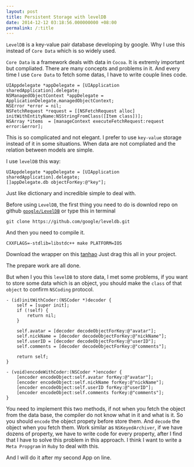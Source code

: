 ```yaml
---
layout: post
title: Persistent Storage with levelDB
date: 2014-12-12 03:18:56.000000000 +08:00
permalink: /:title
---
```



`LevelDB` is a key-value pair database developing by google. Why I use this instead of `Core Data` which is so widely used.

`Core Data` is a framework deals with data in `Cocoa`. It is extremly important but compliated. There are many concepts and problems in it. And every time I use `Core Data` to fetch some datas, I have to write couple lines code.

```
UIAppdelegate *appDelegate = [UIApplication sharedApplication].delegate;
NSManagedObjectContext *appDelegate = ApplicationDelegate.managedObjectContext;
NSError *error = nil;
NSFetchRequest *request = [[NSFetchRequest alloc] initWithEntityName:NSStringFromClass([Item class])];
NSArray *items  = [manageContext executeFetchRequest:request error:&error];
```
	
This is so complicated and not elegant. I prefer to use `key-value` storage instead of it in some situations. When data are not compliated and the relation between models are simple.

I use `levelDB` this way:

```
UIAppdelegate *appDelegate = [UIApplication sharedApplication].delegate;
[]appDelegate.db objectForKey:@"key"];
```

Just like dictionary and incredible simple to deal with.

Before using `LevelDB`, the first thing you need to do is downlod repo on github [`google/LevelDB`](https://github.com/google/leveldb) or type this in terminal

```
git clone https://github.com/google/leveldb.git
```
	
And then you need to compile it.

```
CXXFLAGS=-stdlib=libstdc++ make PLATFORM=IOS
```
	
Download the wrapper on this [tanhao](http://www.tanhao.me/pieces/1397.html) Just drag this all in your project.

The prepare work are all done.

But when I you this `levelDB` to store data, I met some problems, if you want to store some data which is an object, you should make the `class` of that `object` to confirm `NSCoding` protocol.

```
- (id)initWithCoder:(NSCoder *)decoder {
    self = [super init];
    if (!self) {
        return nil;
    }

    self.avatar = [decoder decodeObjectForKey:@"avatar"];
    self.nickName = [decoder decodeObjectForKey:@"nickName"];
    self.userID = [decoder decodeObjectForKey:@"userID"];
    self.comments = [decoder decodeObjectForKey:@"comments"];

    return self;
}

- (void)encodeWithCoder:(NSCoder *)encoder {
    [encoder encodeObject:self.avatar forKey:@"avatar"];
    [encoder encodeObject:self.nickName forKey:@"nickName"];
    [encoder encodeObject:self.userID forKey:@"userID"];
    [encoder encodeObject:self.comments forKey:@"comments"];
}
```

You need to implement this two methods, if not when you fetch the object from the data base, the compiler do not know what in it and what is it. So you should `encode` the object propety before store them. And `decode` the object when you fetch them. Work similar as `NSKeyedArchiver`, if we have dozens of property, we have to write code for every property, after I find that I have to solve this problem in this approach. I think I want to write a `Meta Propgram` in `Ruby` to deal with this.

And I will do it after my second App on line.
